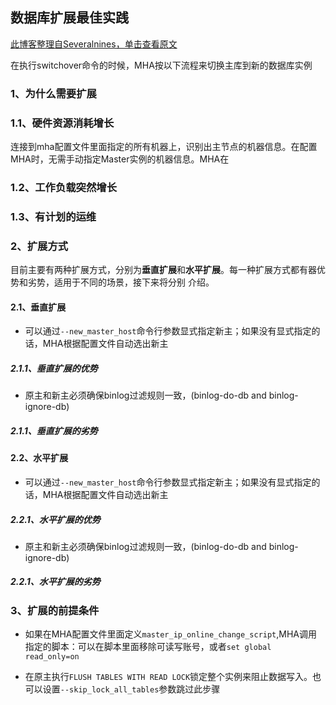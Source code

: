 ## 数据库扩展最佳实践

[此博客整理自Severalnines，单击查看原文](https://severalnines.com/database-blog/best-practices-scaling-databases-part-1)

在执行switchover命令的时候，MHA按以下流程来切换主库到新的数据库实例

### 1、为什么需要扩展

### 1.1、硬件资源消耗增长
连接到mha配置文件里面指定的所有机器上，识别出主节点的机器信息。在配置MHA时，无需手动指定Master实例的机器信息。MHA在

### 1.2、工作负载突然增长

### 1.3、有计划的运维

### 2、扩展方式

目前主要有两种扩展方式，分别为**垂直扩展**和**水平扩展**。每一种扩展方式都有器优势和劣势，适用于不同的场景，接下来将分别
介绍。

#### 2.1、垂直扩展
- 可以通过```--new_master_host```命令行参数显式指定新主；如果没有显式指定的话，MHA根据配置文件自动选出新主

##### 2.1.1、垂直扩展的优势
- 原主和新主必须确保binlog过滤规则一致，(binlog-do-db and binlog-ignore-db)

##### 2.1.1、垂直扩展的劣势

#### 2.2、水平扩展
- 可以通过```--new_master_host```命令行参数显式指定新主；如果没有显式指定的话，MHA根据配置文件自动选出新主

##### 2.2.1、水平扩展的优势
- 原主和新主必须确保binlog过滤规则一致，(binlog-do-db and binlog-ignore-db)

##### 2.2.1、水平扩展的劣势

### 3、扩展的前提条件

- 如果在MHA配置文件里面定义```master_ip_online_change_script```,MHA调用指定的脚本：可以在脚本里面移除可读写账号，或者```set global read_only=on```

- 在原主执行```FLUSH TABLES WITH READ LOCK```锁定整个实例来阻止数据写入。也可以设置```--skip_lock_all_tables```参数跳过此步骤
